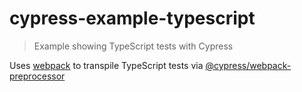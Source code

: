 # cypress-example-typescript

> Example showing TypeScript tests with Cypress

Uses [webpack](https://github.com/webpack/webpack) to transpile TypeScript tests
via [@cypress/webpack-preprocessor](https://github.com/cypress-io/cypress-webpack-preprocessor)
